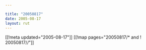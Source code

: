 ```yaml
---

title: "20050817"
date: 2005-08-17
layout: rut
---
```


[[!meta updated="2005-08-17"]]
[[!map pages="20050817/* and ! 20050817/*/*"]]
